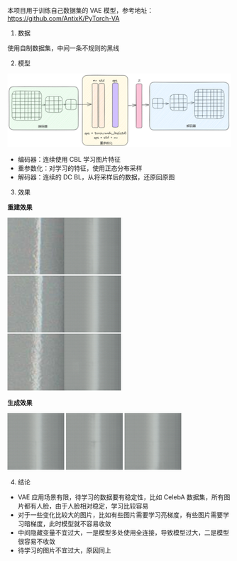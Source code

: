 本项目用于训练自己数据集的 VAE 模型，参考地址：https://github.com/AntixK/PyTorch-VA

1. 数据

使用自制数据集，中间一条不规则的黑线

2. 模型

![](doc/vae.png)

- 编码器：连续使用 CBL 学习图片特征
- 重参数化：对学习的特征，使用正态分布采样
- 解码器：连续的 DC BL，从将采样后的数据，还原回原图

3. 效果

**重建效果**

![样例1](doc/2210300632219B3_20230202095903_5.bmp)
![样例2](doc/2210302341109B3_20230202101740_2.bmp)
![样例3](doc/2210312201189B9_20230202100102_1.bmp)

**生成效果**

![样例1](doc/1.png)
![样例2](doc/9.png)
![样例3](doc/13.png)

4. 结论

- VAE 应用场景有限，待学习的数据要有稳定性，比如 CelebA 数据集，所有图片都有人脸，由于人脸相对稳定，学习比较容易
- 对于一些变化比较大的图片，比如有些图片需要学习亮梯度，有些图片需要学习暗梯度，此时模型就不容易收敛
- 中间隐藏变量不宜过大，一是模型多处使用全连接，导致模型过大，二是模型很容易不收敛
- 待学习的图片不宜过大，原因同上
